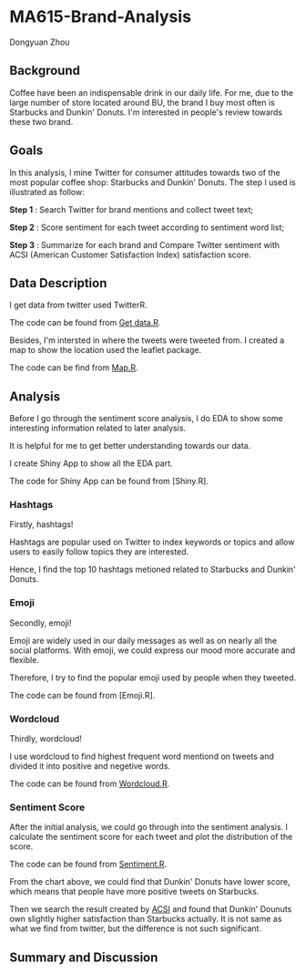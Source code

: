 # MA615-Brand-Analysis
Dongyuan Zhou

## Background
Coffee have been an indispensable drink in our daily life. For me, due to the large number of store located around BU, the brand I buy most often is Starbucks and Dunkin' Donuts. I'm interested in people's review towards these two brand.

## Goals
In this analysis, I mine Twitter for consumer attitudes towards two of the most popular coffee shop: Starbucks and Dunkin' Donuts.
The step I used is illustrated as follow:

**Step 1** : Search Twitter for brand mentions and collect tweet text;

**Step 2** : Score sentiment for each tweet according to sentiment word list;

**Step 3** : Summarize for each brand and Compare Twitter sentiment with ACSI (American Customer Satisfaction Index) satisfaction score.

## Data Description
I get data from twitter used TwitterR.

The code can be found from [Get data.R](https://github.com/DongyuanZhou/MA615-Brand-Analysis/blob/master/Get%20data.R).

Besides, I'm intersted in where the tweets were tweeted from. I created a map to show the location used the leaflet package. 

The code can be find from [Map.R](https://github.com/DongyuanZhou/MA615-Brand-Analysis/blob/master/Map.R).

## Analysis
Before I go through the sentiment score analysis, I do EDA to show some interesting information related to later analysis. 

It is helpful for me to get better understanding towards our data. 

I create Shiny App to show all the EDA part. 

The code for Shiny App can be found from [Shiny.R].

### Hashtags
Firstly, hashtags! 

Hashtags are popular used on Twitter to index keywords or topics and allow users to easily follow topics they are interested. 

Hence, I find the top 10 hashtags metioned related to Starbucks and Dunkin' Donuts.

### Emoji
Secondly, emoji! 

Emoji are widely used in our daily messages as well as on nearly all the social platforms. With emoji, we could express our mood more accurate and flexible. 

Therefore, I try to find the popular emoji used by people when they tweeted. 

The code can be found from [Emoji.R].

### Wordcloud
Thirdly, wordcloud! 

I use wordcloud to find highest frequent word mentiond on tweets and divided it into positive and negetive words. 

The code can be found from [Wordcloud.R](https://github.com/DongyuanZhou/MA615-Brand-Analysis/blob/master/Wordcloud.R).

### Sentiment Score
After the initial analysis, we could go through into the sentiment analysis. I calculate the sentiment score for each tweet and plot the distribution of the score. 

The code can be found from [Sentiment.R](https://github.com/DongyuanZhou/MA615-Brand-Analysis/blob/master/Sentiment.R).

From the chart above, we could find that Dunkin' Donuts have lower score, which means that people have more positive tweets on Starbucks.

Then we search the result created by [ACSI](www.theacsi.org/index.php?option=com_content&view=article&id=149&catid=&Itemid=214&c=Dunkin%5C%27+Donuts) and found that Dunkin' Dounuts own slightly higher satisfaction than Starbucks actually.
It is not same as what we find from twitter, but the difference is not such significant.
## Summary and Discussion
